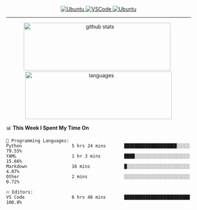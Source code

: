 <p align="center">
  <a href="https://www.ubuntu.com/"> <img alt="Ubuntu" src="https://img.shields.io/badge/Ubuntu-E95420?style=for-the-badge&logo=ubuntu&logoColor=white"> </a>
  <a href="https://code.visualstudio.com/"> <img alt="VSCode" src="https://img.shields.io/badge/Editor-VSCode-green?style=for-the-badge&logo=visual-studio-code&logoColor=white"> </a>
 <a href="https://https://www.python.org/"> <img alt="Ubuntu" src="https://img.shields.io/badge/Python-3776AB?style=for-the-badge&logo=python&logoColor=white"> </a> 
 </p>
<hr>
<p align="center">
  <img src="https://github-readme-stats.vercel.app/api?username=ebadkamil&count_private=true&show_icons=true&theme=dracula&hide=stars&card_width=400" alt="github stats" height="130" width="400"/>
  &nbsp;
  <img src="https://github-readme-stats.vercel.app/api/top-langs/?username=ebadkamil&layout=compact&theme=dracula&hide=jupyter%20notebook&card_width=400" alt="languages" height="130" width="400">
</p>

<!--START_SECTION:waka-->
📊 **This Week I Spent My Time On** 

```text
💬 Programming Languages: 
Python                   5 hrs 24 mins       ████████████████████░░░░░   79.55% 
YAML                     1 hr 3 mins         ████░░░░░░░░░░░░░░░░░░░░░   15.66% 
Markdown                 16 mins             █░░░░░░░░░░░░░░░░░░░░░░░░   4.07% 
Other                    2 mins              ░░░░░░░░░░░░░░░░░░░░░░░░░   0.72%

🔥 Editors: 
VS Code                  6 hrs 48 mins       █████████████████████████   100.0%

```


<!--END_SECTION:waka-->